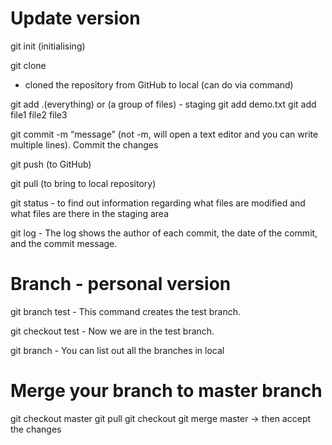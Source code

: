 # Update version
git init (initialising)

git clone  
* cloned the repository from GitHub to local (can do via command)

git add .(everything) <filename> or <foldername> (a group of files) - staging
git add demo.txt
git add file1 file2 file3

git commit -m “message” (not -m, will open a text editor and you can write multiple lines). Commit the changes

git push (to GitHub)

git pull (to bring to local repository)


git status -  to find out information regarding what files are modified and what files are there in the staging area

git log - The log shows the author of each commit, the date of the commit, and the commit message.

# Branch - personal version
git branch test - This command creates the test branch.

git checkout test - Now we are in the test branch.

git branch - You can list out all the branches in local

# Merge your branch to master branch
git checkout master
git pull 
git checkout <the name of your branch>
git merge master
-> then accept the changes 
